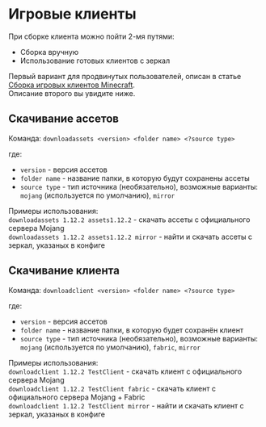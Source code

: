 # Игровые клиенты

При сборке клиента можно пойти 2-мя путями:

- Сборка вручную
- Использование готовых клиентов с зеркал

Первый вариант для продвинутых пользователей, описан в статье [Сборка игровых клиентов Minecraft](https://blog.aurora-team.ru/posts/building-minecraft-clients/).  
Описание второго вы увидите ниже.

## Скачивание ассетов

Команда: `downloadassets <version> <folder name> <?source type>`

где:

- `version` - версия ассетов
- `folder name` - название папки, в которую будут сохранены ассеты
- `source type` - тип источника (необязательно), возможные варианты: `mojang` (используется по умолчанию), `mirror`

Примеры использования:  
`downloadassets 1.12.2 assets1.12.2` - скачать ассеты с официального сервера Mojang  
`downloadassets 1.12.2 assets1.12.2 mirror` - найти и скачать ассеты с зеркал, указаных в конфиге

## Скачивание клиента

Команда: `downloadclient <version> <folder name> <?source type>`

где:

- `version` - версия ассетов
- `folder name` - название папки, в которую будет сохранён клиент
- `source type` - тип источника (необязательно), возможные варианты: `mojang` (используется по умолчанию), `fabric`, `mirror`

Примеры использования:  
`downloadclient 1.12.2 TestClient` - скачать клиент с официального сервера Mojang  
`downloadclient 1.12.2 TestClient fabric` - скачать клиент с официального сервера Mojang + Fabric  
`downloadclient 1.12.2 TestClient mirror` - найти и скачать клиент с зеркал, указаных в конфиге
